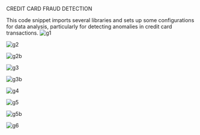 CREDIT CARD FRAUD DETECTION
  

This code snippet imports several libraries and sets up some configurations for data analysis, particularly for detecting anomalies in credit card transactions.
![g1](https://github.com/2BWeru/Credit-card-Fraud/assets/86661774/90457a74-cd02-4931-980a-117a7dda0b2a)


![g2](https://github.com/2BWeru/Credit-card-Fraud/assets/86661774/b30b5a40-c2b6-45e3-983e-05cbe22ab682)


![g2b](https://github.com/2BWeru/Credit-card-Fraud/assets/86661774/4ae3b4e5-7ccf-4e98-9fcc-33adeecae906)

![g3](https://github.com/2BWeru/Credit-card-Fraud/assets/86661774/56dbd68e-c33f-4ba9-a851-6d1364217423)

![g3b](https://github.com/2BWeru/Credit-card-Fraud/assets/86661774/0238ec6e-60b3-41d8-9077-d1e81de93ccd)

![g4](https://github.com/2BWeru/Credit-card-Fraud/assets/86661774/2a540039-dd34-4255-b5b6-213de546d824)

![g5](https://github.com/2BWeru/Credit-card-Fraud/assets/86661774/ecfbd302-e6c9-4ba0-b323-fb061f333d07)

![g5b](https://github.com/2BWeru/Credit-card-Fraud/assets/86661774/171be16f-b469-4074-9cc1-b6923420e55e)


![g6](https://github.com/2BWeru/Credit-card-Fraud/assets/86661774/81d36588-6c93-43b1-bbae-456953ebfd07)
